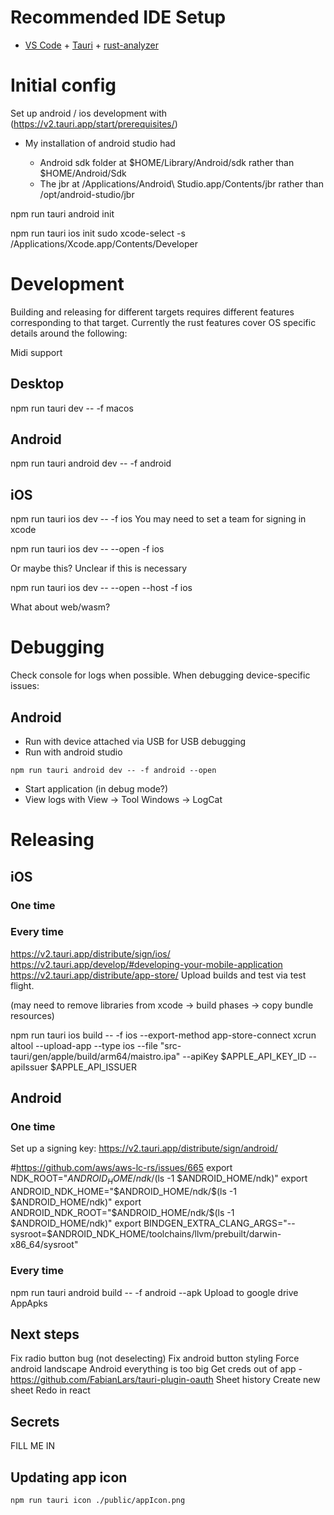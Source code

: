 # Recommended IDE Setup

- [VS Code](https://code.visualstudio.com/) + [Tauri](https://marketplace.visualstudio.com/items?itemName=tauri-apps.tauri-vscode) + [rust-analyzer](https://marketplace.visualstudio.com/items?itemName=rust-lang.rust-analyzer)

# Initial config

Set up android / ios development with (https://v2.tauri.app/start/prerequisites/)

- My installation of android studio had

  - Android sdk folder at $HOME/Library/Android/sdk rather than $HOME/Android/Sdk
  - The jbr at /Applications/Android\ Studio.app/Contents/jbr rather than /opt/android-studio/jbr

npm run tauri android init

npm run tauri ios init
sudo xcode-select -s /Applications/Xcode.app/Contents/Developer

# Development

Building and releasing for different targets requires different features corresponding to that target. Currently the rust features cover OS specific details around the following:

Midi support

## Desktop

npm run tauri dev -- -f macos

## Android

npm run tauri android dev -- -f android

## iOS

npm run tauri ios dev -- -f ios
You may need to set a team for signing in xcode

npm run tauri ios dev -- --open -f ios

Or maybe this? Unclear if this is necessary

npm run tauri ios dev -- --open --host -f ios

What about web/wasm?

# Debugging

Check console for logs when possible. When debugging device-specific issues:

## Android

- Run with device attached via USB for USB debugging
- Run with android studio

```
npm run tauri android dev -- -f android --open
```

- Start application (in debug mode?)
- View logs with View -> Tool Windows -> LogCat

# Releasing

## iOS

### One time

### Every time

https://v2.tauri.app/distribute/sign/ios/
https://v2.tauri.app/develop/#developing-your-mobile-application
https://v2.tauri.app/distribute/app-store/
Upload builds and test via test flight.

(may need to remove libraries from xcode -> build phases -> copy bundle resources)

npm run tauri ios build -- -f ios --export-method app-store-connect
xcrun altool --upload-app --type ios --file "src-tauri/gen/apple/build/arm64/maistro.ipa" --apiKey $APPLE_API_KEY_ID --apiIssuer $APPLE_API_ISSUER

## Android

### One time

Set up a signing key: https://v2.tauri.app/distribute/sign/android/

#https://github.com/aws/aws-lc-rs/issues/665
export NDK_ROOT="$ANDROID_HOME/ndk/$(ls -1 $ANDROID_HOME/ndk)"
export ANDROID_NDK_HOME="$ANDROID_HOME/ndk/$(ls -1 $ANDROID_HOME/ndk)"
export ANDROID_NDK_ROOT="$ANDROID_HOME/ndk/$(ls -1 $ANDROID_HOME/ndk)"
export BINDGEN_EXTRA_CLANG_ARGS="--sysroot=$ANDROID_NDK_HOME/toolchains/llvm/prebuilt/darwin-x86_64/sysroot"

### Every time

npm run tauri android build -- -f android --apk
Upload to google drive AppApks

## Next steps

Fix radio button bug (not deselecting)
Fix android button styling
Force android landscape
Android everything is too big
Get creds out of app - https://github.com/FabianLars/tauri-plugin-oauth
Sheet history
Create new sheet
Redo in react

## Secrets

FILL ME IN

## Updating app icon

```
npm run tauri icon ./public/appIcon.png
```
